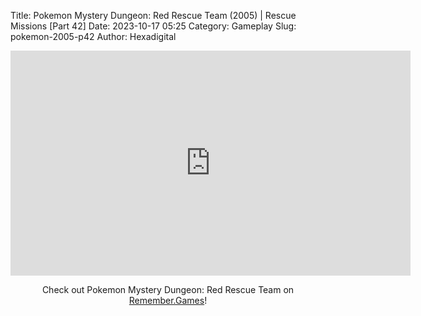 Title: Pokemon Mystery Dungeon: Red Rescue Team (2005) | Rescue Missions [Part 42]
Date: 2023-10-17 05:25
Category: Gameplay
Slug: pokemon-2005-p42
Author: Hexadigital

<center><iframe src="https://www.youtube.com/embed/kzT_XBmhI7o?feature=oembed" allow="accelerometer; autoplay; encrypted-media; gyroscope; picture-in-picture" width="640" height="360" frameborder="0"></iframe>

Check out Pokemon Mystery Dungeon: Red Rescue Team on [Remember.Games](https://remember.games/game/382/pokemon-mystery-dungeon-red-rescue-team/)!</center>
